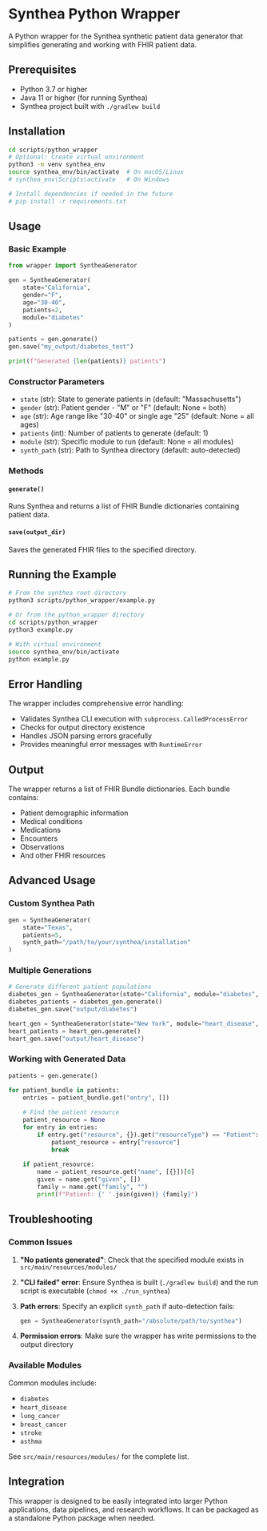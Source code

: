 # Synthea Python Wrapper

A Python wrapper for the Synthea synthetic patient data generator that simplifies generating and working with FHIR patient data.

## Prerequisites

- Python 3.7 or higher
- Java 11 or higher (for running Synthea)
- Synthea project built with `./gradlew build`

## Installation

```bash
cd scripts/python_wrapper
# Optional: Create virtual environment
python3 -m venv synthea_env
source synthea_env/bin/activate  # On macOS/Linux
# synthea_env\Scripts\activate   # On Windows

# Install dependencies if needed in the future
# pip install -r requirements.txt
```

## Usage

### Basic Example

```python
from wrapper import SyntheaGenerator

gen = SyntheaGenerator(
    state="California",
    gender="F",
    age="30-40",
    patients=2,
    module="diabetes"
)

patients = gen.generate()
gen.save("my_output/diabetes_test")

print(f"Generated {len(patients)} patients")
```

### Constructor Parameters

- `state` (str): State to generate patients in (default: "Massachusetts")
- `gender` (str): Patient gender - "M" or "F" (default: None = both)
- `age` (str): Age range like "30-40" or single age "25" (default: None = all ages)
- `patients` (int): Number of patients to generate (default: 1)
- `module` (str): Specific module to run (default: None = all modules)
- `synth_path` (str): Path to Synthea directory (default: auto-detected)

### Methods

#### `generate()`
Runs Synthea and returns a list of FHIR Bundle dictionaries containing patient data.

#### `save(output_dir)`
Saves the generated FHIR files to the specified directory.

## Running the Example

```bash
# From the synthea root directory
python3 scripts/python_wrapper/example.py

# Or from the python_wrapper directory
cd scripts/python_wrapper
python3 example.py

# With virtual environment
source synthea_env/bin/activate
python example.py
```

## Error Handling

The wrapper includes comprehensive error handling:

- Validates Synthea CLI execution with `subprocess.CalledProcessError`
- Checks for output directory existence
- Handles JSON parsing errors gracefully
- Provides meaningful error messages with `RuntimeError`

## Output

The wrapper returns a list of FHIR Bundle dictionaries. Each bundle contains:
- Patient demographic information
- Medical conditions
- Medications
- Encounters
- Observations
- And other FHIR resources

## Advanced Usage

### Custom Synthea Path

```python
gen = SyntheaGenerator(
    state="Texas",
    patients=5,
    synth_path="/path/to/your/synthea/installation"
)
```

### Multiple Generations

```python
# Generate different patient populations
diabetes_gen = SyntheaGenerator(state="California", module="diabetes", patients=10)
diabetes_patients = diabetes_gen.generate()
diabetes_gen.save("output/diabetes")

heart_gen = SyntheaGenerator(state="New York", module="heart_disease", patients=5) 
heart_patients = heart_gen.generate()
heart_gen.save("output/heart_disease")
```

### Working with Generated Data

```python
patients = gen.generate()

for patient_bundle in patients:
    entries = patient_bundle.get("entry", [])
    
    # Find the patient resource
    patient_resource = None
    for entry in entries:
        if entry.get("resource", {}).get("resourceType") == "Patient":
            patient_resource = entry["resource"]
            break
    
    if patient_resource:
        name = patient_resource.get("name", [{}])[0]
        given = name.get("given", [])
        family = name.get("family", "")
        print(f"Patient: {' '.join(given)} {family}")
```

## Troubleshooting

### Common Issues

1. **"No patients generated"**: Check that the specified module exists in `src/main/resources/modules/`

2. **"CLI failed" error**: Ensure Synthea is built (`./gradlew build`) and the run script is executable (`chmod +x ./run_synthea`)

3. **Path errors**: Specify an explicit `synth_path` if auto-detection fails:
   ```python
   gen = SyntheaGenerator(synth_path="/absolute/path/to/synthea")
   ```

4. **Permission errors**: Make sure the wrapper has write permissions to the output directory

### Available Modules

Common modules include:
- `diabetes`
- `heart_disease`
- `lung_cancer`
- `breast_cancer`
- `stroke`
- `asthma`

See `src/main/resources/modules/` for the complete list.

## Integration

This wrapper is designed to be easily integrated into larger Python applications, data pipelines, and research workflows. It can be packaged as a standalone Python package when needed.
